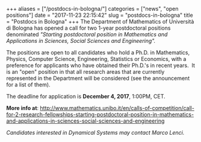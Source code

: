 +++
aliases = ["/postdocs-in-bologna/"]
categories = ["news", "open positions"]
date = "2017-11-23 22:15:42"
slug = "postdocs-in-bologna"
title = "Postdocs in Bologna"
+++
The Department of Mathematics of Università di Bologna has opened a call
for two 1-year postdoctoral positions denominated *"Starting
postdoctoral position in Mathematics and Applications in Sciences,
Social Sciences and Engineering".*

The positions are open to all candidates who hold a Ph.D. in
Mathematics, Physics, Computer Science, Engineering, Statistics or
Economics, with a preference for applicants who have obtained their
Ph.D.'s in recent years.  It is an "open" position in that all research
areas that are currently represented in the Department will be
considered (see the announcement for a list of them).

The deadline for application is **December 4, 2017**, 1:00PM, CET.

**More info
at**: <http://www.mathematics.unibo.it/en/calls-of-competition/call-for-2-research-fellowships-starting-postdoctoral-position-in-mathematics-and-applications-in-sciences-social-sciences-and-engineering>

*Candidates interested in Dynamical Systems may contact Marco Lenci.*

 
